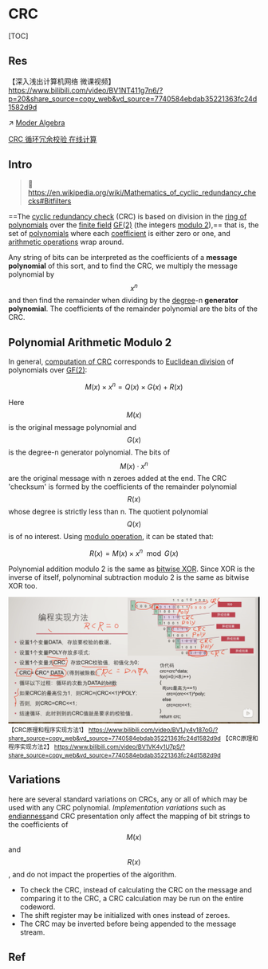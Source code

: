 # CRC

[TOC]



## Res
【深入浅出计算机网络 微课视频】 https://www.bilibili.com/video/BV1NT411g7n6/?p=20&share_source=copy_web&vd_source=7740584ebdab35221363fc24d1582d9d

↗ [Moder Algebra](../../../../🧮%20Math%20for%20CS/🧊%20Algebra/Modern%20Algebra/Moder%20Algebra.md)

[CRC 循环冗余校验 在线计算](http://www.ip33.com/crc.html)



## Intro
> 🔗 https://en.wikipedia.org/wiki/Mathematics_of_cyclic_redundancy_checks#Bitfilters

==The [cyclic redundancy check](https://en.wikipedia.org/wiki/Cyclic_redundancy_check) (CRC) is based on division in the [ring of polynomials](https://en.wikipedia.org/wiki/Polynomial_ring) over the [finite field](https://en.wikipedia.org/wiki/Finite_field) [GF(2)](https://en.wikipedia.org/wiki/GF(2)) (the integers [modulo 2](https://en.wikipedia.org/wiki/Modular_arithmetic)),== that is, the set of [polynomials](https://en.wikipedia.org/wiki/Polynomial) where each [coefficient](https://en.wikipedia.org/wiki/Coefficient) is either zero or one, and [arithmetic operations](https://en.wikipedia.org/wiki/Arithmetic_operations) wrap around.

Any string of bits can be interpreted as the coefficients of a **message polynomial** of this sort, and to find the CRC, we multiply the message polynomial by $$x^n$$ and then find the remainder when dividing by the [degree](https://en.wikipedia.org/wiki/Degree_of_a_polynomial)-n **generator polynomial**. The coefficients of the remainder polynomial are the bits of the CRC.



## Polynomial Arithmetic Modulo 2
In general, [computation of CRC](https://en.wikipedia.org/wiki/Computation_of_cyclic_redundancy_checks) corresponds to [Euclidean division](https://en.wikipedia.org/wiki/Euclidean_division) of polynomials over [GF(2)](https://en.wikipedia.org/wiki/GF(2)):

$$M(x)\times x^n = Q(x)\times G(x) + R(x)$$

Here $$M(x)$$ is the original message polynomial and $$G(x)$$ is the degree-n generator polynomial. The bits of $$M(x)⋅x^n$$ are the original message with n zeroes added at the end. The CRC 'checksum' is formed by the coefficients of the remainder polynomial $$R(x)$$ whose degree is strictly less than n. The quotient polynomial $$Q(x)$$ is of no interest. Using [modulo operation](https://en.wikipedia.org/wiki/Modulo_operation), it can be stated that:

$$R(x) = M(x) \times x^n \mod G(x)$$

Polynomial addition modulo 2 is the same as [bitwise XOR](https://en.wikipedia.org/wiki/Exclusive_or#Bitwise_operation). Since XOR is the inverse of itself, polynominal subtraction modulo 2 is the same as bitwise XOR too.


![](../../../../../../Assets/Pics/Screenshot%202023-01-12%20at%204.43.46%20PM.png)
<small>【CRC原理和程序实现方法1】 https://www.bilibili.com/video/BV1Jy4y187oG/?share_source=copy_web&vd_source=7740584ebdab35221363fc24d1582d9d</small>
<small>【CRC原理和程序实现方法2】 https://www.bilibili.com/video/BV1VK4y1U7pS/?share_source=copy_web&vd_source=7740584ebdab35221363fc24d1582d9d</small>



## Variations
here are several standard variations on CRCs, any or all of which may be used with any CRC polynomial. *Implementation variations* such as [endianness](https://en.wikipedia.org/wiki/Endianness)and CRC presentation only affect the mapping of bit strings to the coefficients of $$M(x)$$ and $$R(x)$$, and do not impact the properties of the algorithm.

- To check the CRC, instead of calculating the CRC on the message and comparing it to the CRC, a CRC calculation may be run on the entire codeword. 
- The shift register may be initialized with ones instead of zeroes.
- The CRC may be inverted before being appended to the message stream.



## Ref
[CRC校验是怎么回事？比如我有一个文件通过网络传输需要校验，这里这个算法具体是如何操作应用的？ - Allon的回答 - 知乎]: https://www.zhihu.com/question/20303082/answer/14680050

[crc计算和原理 - 无敌的猫的文章 - 知乎]: https://zhuanlan.zhihu.com/p/348823629


